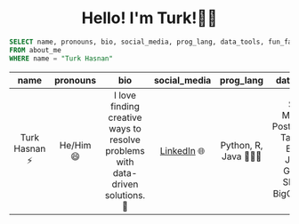 <h1 align="center"> Hello! I'm Turk!✌🏼 </h1>

```SQL
SELECT name, pronouns, bio, social_media, prog_lang, data_tools, fun_fact
FROM about_me
WHERE name = "Turk Hasnan"
```
| name | pronouns | bio | social_media | prog_lang | data_tools | fun_fact
| :---: | :---: | :---: | :---: | :---: | :---: | :---: |
| Turk Hasnan ⚡️| He/Him 😄| I love finding creative ways to resolve problems with data-driven solutions. 🔭| [LinkedIn](https://www.linkedin.com/in/turkhasnan/) 🌐| Python, R, Java 👨🏻‍💻| SQL, MySQL, PostgreSQL, Tableau, Excel, JSON, Google Sheets, BigQuery 💻| I am a professional choreographer/dancer 🕺🏻|





<!--
**turkhasnan/turkhasnan** is a ✨ _special_ ✨ repository because its `README.md` (this file) appears on your GitHub profile.

Here are some ideas to get you started:

- 🔭 I’m currently working on ...
- 🌱 I’m currently learning ...
- 👯 I’m looking to collaborate on ...
- 🤔 I’m looking for help with ...
- 💬 Ask me about ...
- 📫 How to reach me: ...
- 😄 Pronouns: ...
- ⚡ Fun fact: ...
-->
